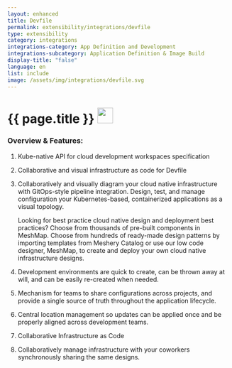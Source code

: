 ```yaml
---
layout: enhanced
title: Devfile
permalink: extensibility/integrations/devfile
type: extensibility
category: integrations
integrations-category: App Definition and Development
integrations-subcategory: Application Definition & Image Build
display-title: "false"
language: en
list: include
image: /assets/img/integrations/devfile.svg
---
```


<h1>{{ page.title }} <img src="{{ page.image }}" style="width: 35px; height: 35px;" /></h1>


<!-- This needs replaced with the Category property, not the sub-category.
 #### About: Kube-native API for cloud development workspaces specification -->

### Overview & Features:

1. Kube-native API for cloud development workspaces specification

2. Collaborative and visual infrastructure as code for Devfile

4. 
    Collaboratively and visually diagram your cloud native infrastructure with GitOps-style pipeline integration. Design, test, and manage configuration your Kubernetes-based, containerized applications as a visual topology.



    Looking for best practice cloud native design and deployment best practices? Choose from thousands of pre-built components in MeshMap. Choose from hundreds of ready-made design patterns by importing templates from Meshery Catalog or use our low code designer, MeshMap, to create and deploy your own cloud native infrastructure designs.



5. Development environments are quick to create, can be thrown away at will, and can be easily re-created when needed.

6. Mechanism for teams to share configurations across projects, and provide a single source of truth throughout the application lifecycle.

7. Central location management so updates can be applied once and be properly aligned across development teams.

8. Collaborative Infrastructure as Code

9. Collaboratively manage infrastructure with your coworkers synchronously sharing the same designs.

